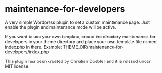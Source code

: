 # maintenance-for-developers

A very simple Wordpress plugin to set a custom maintenance page.
Just enable the plugin and maintenance mode will be active.

If you want to use your own template, create the directory maintenance-for-developers in your theme directory and place your own template file named index.php in there.
Example: THEME_DIR/maintenance-for-developers/index.php

This plugin has been created by Christian Doebler and it is relased under MIT license.
